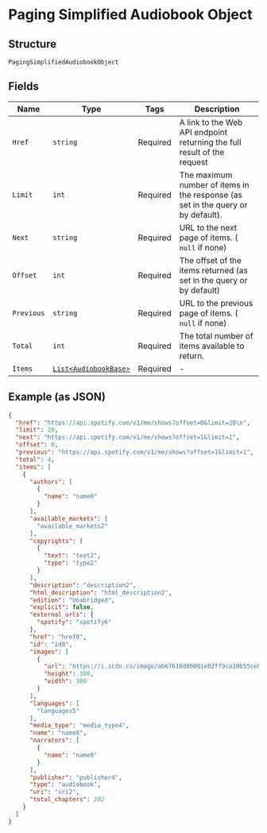 
# Paging Simplified Audiobook Object

## Structure

`PagingSimplifiedAudiobookObject`

## Fields

| Name | Type | Tags | Description |
|  --- | --- | --- | --- |
| `Href` | `string` | Required | A link to the Web API endpoint returning the full result of the request |
| `Limit` | `int` | Required | The maximum number of items in the response (as set in the query or by default). |
| `Next` | `string` | Required | URL to the next page of items. ( `null` if none) |
| `Offset` | `int` | Required | The offset of the items returned (as set in the query or by default) |
| `Previous` | `string` | Required | URL to the previous page of items. ( `null` if none) |
| `Total` | `int` | Required | The total number of items available to return. |
| `Items` | [`List<AudiobookBase>`](../../doc/models/audiobook-base.md) | Required | - |

## Example (as JSON)

```json
{
  "href": "https://api.spotify.com/v1/me/shows?offset=0&limit=20\n",
  "limit": 20,
  "next": "https://api.spotify.com/v1/me/shows?offset=1&limit=1",
  "offset": 0,
  "previous": "https://api.spotify.com/v1/me/shows?offset=1&limit=1",
  "total": 4,
  "items": [
    {
      "authors": [
        {
          "name": "name0"
        }
      ],
      "available_markets": [
        "available_markets2"
      ],
      "copyrights": [
        {
          "text": "text2",
          "type": "type2"
        }
      ],
      "description": "description2",
      "html_description": "html_description2",
      "edition": "Unabridged",
      "explicit": false,
      "external_urls": {
        "spotify": "spotify6"
      },
      "href": "href0",
      "id": "id8",
      "images": [
        {
          "url": "https://i.scdn.co/image/ab67616d00001e02ff9ca10b55ce82ae553c8228\n",
          "height": 300,
          "width": 300
        }
      ],
      "languages": [
        "languages5"
      ],
      "media_type": "media_type4",
      "name": "name8",
      "narrators": [
        {
          "name": "name0"
        }
      ],
      "publisher": "publisher4",
      "type": "audiobook",
      "uri": "uri2",
      "total_chapters": 202
    }
  ]
}
```

